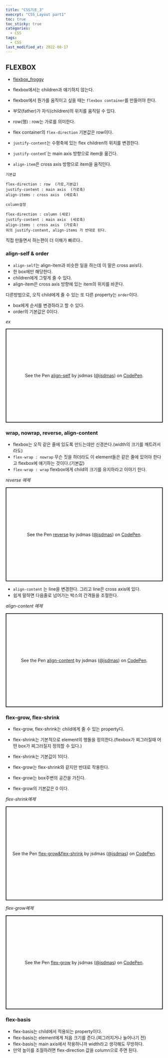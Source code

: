 ```yaml
---
title: "CSS기초_3"
execrpt: "CSS_Layout part1"
toc: true
toc_sticky: true
categories:
  - CSS
tags:
  - CSS
last_modified_at: 2022-08-17
---
```

## FLEXBOX

- [flexbox_froggy](https://flexboxfroggy.com/#ko)
- flexbox에서는 children과 얘기하지 않는다.
- flexbox에서 뭔가를 움직이고 싶을 때는 `flexbox container`를 만들어야 한다.
- 부모(father)가 자식(children)의 위치를 움직일 수 있다.
- row(행) : row는 가로를 의미한다.
- flex container의 `flex-direction` 기본값은 row이다.
- `justify-content`는 수평축에 있는 flex children의 위치를 변경한다.
  
- `justify-conten`t`는 main axis 방향으로 item을 옮긴다.
- `align-item`은 cross axis 방향으로 item을 움직인다.

  
<div class="notice--primary" markdown="1">

`기본값`

```
flex-direction : row  (가로,기본값)
justify-content : main axis  (가로축)
align-items : cross axis  (세로축)
```
`column설정`

```
flex-direction : column (세로)
justify-content : main axis  (세로축)
align-items : cross axis  (가로축)
위의 justify-content, align-items 가 반대로 된다.
```

직접 만들면서 하는편이 더 이해가 빠르다..
</div>


### align-self & order

- `align-self`는 align-item과 비슷한 일을 하는데 이 말은 cross axis다. 
- 한 box에만 해당한다. 
- children에게 그렇게 줄 수 있다.
- align-item은 cross axis 방향에 있는 item의 위치를 바꾼다.


다른방법으로, 오직 child에게 줄 수 있는 또 다른 property는 `order`이다.
- box에게 순서를 변경하라고 할 수 있다.
- order의 기본값은 0이다.

*ex*
<p class="codepen" data-height="300" data-default-tab="html,result" data-slug-hash="zYWyweM" data-user="jsdmas" style="height: 300px; box-sizing: border-box; display: flex; align-items: center; justify-content: center; border: 2px solid; margin: 1em 0; padding: 1em;">
  <span>See the Pen <a href="https://codepen.io/jsdmas/pen/zYWyweM">
  align-self</a> by jsdmas (<a href="https://codepen.io/jsdmas">@jsdmas</a>)
  on <a href="https://codepen.io">CodePen</a>.</span>
</p>
<script async src="https://cpwebassets.codepen.io/assets/embed/ei.js"></script>


### wrap, nowrap, reverse, align-content

- flexbox는 오직 같은 줄에 있도록 만드는데만 신경쓴다.(width의 크기를 깨트려서라도)
- `flex-wrap : nowrap` 무슨 짓을 하더라도 이 element들은 같은 줄에 있어야 한다고 flexbox에 얘기하는 것이다.(기본값)
- `flex-wrap : wrap` flexbox에게 child의 크기를 유지하라고 이야기 한다.

*reverse 예제*

<p class="codepen" data-height="300" data-default-tab="html,result" data-slug-hash="YzadQZW" data-user="jsdmas" style="height: 300px; box-sizing: border-box; display: flex; align-items: center; justify-content: center; border: 2px solid; margin: 1em 0; padding: 1em;">
  <span>See the Pen <a href="https://codepen.io/jsdmas/pen/YzadQZW">
  reverse</a> by jsdmas (<a href="https://codepen.io/jsdmas">@jsdmas</a>)
  on <a href="https://codepen.io">CodePen</a>.</span>
</p>
<script async src="https://cpwebassets.codepen.io/assets/embed/ei.js"></script>

- `align-content` 는 line을 변경한다. 그리고 line은 cross axis에 있다.
- 쉽게 말하면 다음줄로 넘어가는 박스의 간격들을 조절한다.

*align-content 예제*
<p class="codepen" data-height="300" data-default-tab="html,result" data-slug-hash="ZExVyKw" data-user="jsdmas" style="height: 300px; box-sizing: border-box; display: flex; align-items: center; justify-content: center; border: 2px solid; margin: 1em 0; padding: 1em;">
  <span>See the Pen <a href="https://codepen.io/jsdmas/pen/ZExVyKw">
  align-content</a> by jsdmas (<a href="https://codepen.io/jsdmas">@jsdmas</a>)
  on <a href="https://codepen.io">CodePen</a>.</span>
</p>
<script async src="https://cpwebassets.codepen.io/assets/embed/ei.js"></script>


### flex-grow, flex-shrink

- flex-grow, flex-shrink는 child에게 줄 수 있는 property다.
- flex-shrink는 기본적으로 element의 행돌을 정의한다.(flexbox가 찌그러질때 어떤 box가 찌그러질지 정의할 수 있다.)
- flex-shrink는 기본값이 1이다. 
  
- flex-grow는 flex-shrink와 같지만 반대로 작용한다.
- flex-grow는 box주변의 공간을 가진다.
- flex-grow의 기본값은 0 이다.

*flex-shrink예제*
<p class="codepen" data-height="300" data-default-tab="html,result" data-slug-hash="yLKGXxw" data-user="jsdmas" style="height: 300px; box-sizing: border-box; display: flex; align-items: center; justify-content: center; border: 2px solid; margin: 1em 0; padding: 1em;">
  <span>See the Pen <a href="https://codepen.io/jsdmas/pen/yLKGXxw">
  flex-grow&amp;flex-shrink</a> by jsdmas (<a href="https://codepen.io/jsdmas">@jsdmas</a>)
  on <a href="https://codepen.io">CodePen</a>.</span>
</p>
<script async src="https://cpwebassets.codepen.io/assets/embed/ei.js"></script>

*flex-grow예제*
<p class="codepen" data-height="300" data-default-tab="html,result" data-slug-hash="JjLwJQR" data-user="jsdmas" style="height: 300px; box-sizing: border-box; display: flex; align-items: center; justify-content: center; border: 2px solid; margin: 1em 0; padding: 1em;">
  <span>See the Pen <a href="https://codepen.io/jsdmas/pen/JjLwJQR">
  flex-grow</a> by jsdmas (<a href="https://codepen.io/jsdmas">@jsdmas</a>)
  on <a href="https://codepen.io">CodePen</a>.</span>
</p>
<script async src="https://cpwebassets.codepen.io/assets/embed/ei.js"></script>

### flex-basis

- flex-basis는 child에서 적용되는 property이다.
- flex-basis는 element에게 처음 크기를 준다.(찌그러지거나 늘어나기 전)
- flex-basis는 main axis에서 작용하니까 width라고 생각해도 무방하다.
- 만약 높이를 조절하려면 flex-direction 값을 column으로 주면 된다.